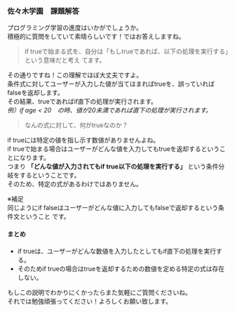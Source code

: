 ### 佐々木学園　課題解答

プログラミング学習の進度はいかがでしょうか。  
積極的に質問をしていて素晴らしいです！ではお答えしますね。

>if trueで始まる式を、自分は「もしtrueであれば、以下の処理を実行する」という意味だと考え
てます。

その通りですね！この理解でほぼ大丈夫ですよ。  
条件式に対してユーザーが入力した値が当てはまればtrueを、誤っていればfalseを返却します。  
その結果、trueであればif直下の処理が実行されます。  
_例）if age < 20　の時、値が20未満であれば直下の処理が実行されます。_

>なんの式に対して、何がtrueなのか？

if trueには特定の値を指し示す数値がありませんよね。  
if trueで始まる場合はユーザーがどんな値を入力してもtrueを返却するということになります。  
つまり **「どんな値が入力されてもif true以下の処理を実行する」** という条件分岐をするということです。  
そのため、特定の式があるわけではありません。  

※補足  
同じようにif falseはユーザーがどんな値に入力してもfalseで返却するという条件文ということ
です。

#### まとめ
+ if trueは、ユーザーがどんな数値を入力したとしてもif直下の処理を実行する。
+ そのためif trueの場合はtrueを返却するための数値を定める特定の式は存在しない。



もしこの説明でわかりにくかったらまた気軽にご質問くださいね。  
それでは勉強頑張ってください！よろしくお願い致します。
